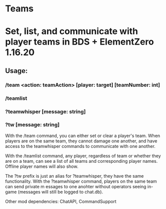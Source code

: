 # Teams
# Set, list, and communicate with player teams in BDS + ElementZero 1.16.20

## Usage:
### /team \<action: teamAction\> [player: target] [teamNumber: int]
### /teamlist
### ?teamwhisper [message: string]
### ?tw [message: string]

With the /team command, you can either set or clear a player's team. When players are on the same team, they cannot damage one another, and have access to the teamwhisper commands to communicate with one another.

With the /teamlist command, any player, regardless of team or whether they are on a team, can see a list of all teams and corresponding player names. Offline player names will also show.

The ?tw prefix is just an alias for ?teamwhisper, they have the same functionality. With the ?teamwhisper command, players on the same team can send private m essages to one anohter without operators seeing in-game (messages will still be logged to chat.db).

Other mod dependencies: ChatAPI, CommandSupport